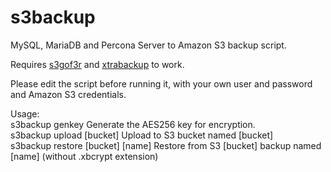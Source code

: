 s3backup
========

MySQL, MariaDB and Percona Server to Amazon S3 backup script.

Requires [s3gof3r](https://github.com/rlmcpherson/s3gof3r) and [xtrabackup](http://www.percona.com/downloads/XtraBackup/LATEST/) to work.

Please edit the script before running it, with your own user and password and Amazon S3 credentials.

   Usage:   
   s3backup genkey				Generate the AES256 key for encryption.   
   s3backup upload [bucket]		Upload to S3 bucket named [bucket]   
   s3backup restore [bucket] [name]	Restore from S3 [bucket] backup named [name] (without .xbcrypt extension)   
